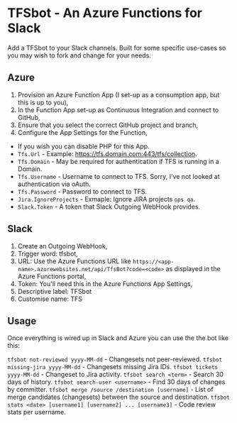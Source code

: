 # TFSbot - An Azure Functions for Slack

Add a TFSbot to your Slack channels. Built for some specific use-cases so you may wish to fork and change for your needs.

## Azure

1. Provision an Azure Function App (I set-up as a consumption app, but this is up to you),
2. In the Function App set-up as Continuous Integration and connect to GitHub,
3. Ensure that you select the correct GitHub project and branch,
4. Configure the App Settings for the Function,
* If you wish you can disable PHP for this App.
* `Tfs.Url` - Example: https://tfs.domain.com:443/tfs/collection.
* `Tfs.Domain` - May be required for authentication if TFS is running in a Domain.
* `Tfs.Username` - Username to connect to TFS. Sorry, I've not looked at authentication via oAuth.
* `Tfs.Password` - Password to connect to TFS.
* `Jira.IgnoreProjects` - Exmaple: Ignore JIRA projects `ops qa`.
* `Slack.Token` - A token that Slack Outgoing WebHook provides.

## Slack

1. Create an Outgoing WebHook,
2. Trigger word: tfsbot,
3. URL: Use the Azure Functions URL like `https://<app-name>.azurewebsites.net/api/TfsBot?code=<code>` as displayed in the Azure Functions portal,
4. Token: You'll need this in the Azure Functions App Settings,
5. Descriptive label: TFSbot
6. Customise name: TFS

## Usage

Once everything is wired up in Slack and Azure you can use the the bot like this:

`tfsbot not-reviewed yyyy-MM-dd` - Changesets not peer-reviewed. 
`tfsbot missing-jira yyyy-MM-dd` - Changesets missing Jira IDs. 
`tfsbot tickets yyyy-MM-dd` - Changeset to Jira activity. 
`tfsbot search <term>` - Search 30 days of history. 
`tfsbot search-user <username>` - Find 30 days of changes by committer. 
`tfsbot merge /source /destination [username]` - List of merge candidates (changesets) between the source and destination. 
`tfsbot stats <date> [username1] [username2] ... [username3]` - Code review stats per username.
